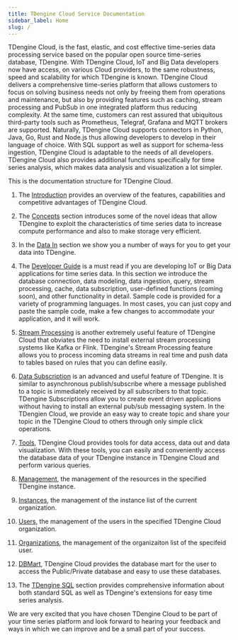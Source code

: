 ```yaml
---
title: TDengine Cloud Service Documentation
sidebar_label: Home
slug: /
---
```

TDengine Cloud, is the fast, elastic, and cost effective time-series data processing service based on the popular open source time-series database, TDengine. With TDengine Cloud, IoT and Big Data developers now have access, on various Cloud providers, to the same robustness, speed and scalability for which TDengine is known. TDengine Cloud delivers a comprehensive time-series platform that allows customers to focus on solving business needs not only by freeing them from operations and maintenance, but also by providing features such as caching, stream processing and PubSub in one integrated platform thus reducing complexity. At the same time, customers can rest assured that ubiquitous third-party tools such as Prometheus, Telegraf, Grafana and MQTT brokers are supported. Naturally, TDengine Cloud supports connectors in Python, Java, Go, Rust and Node.js thus allowing developers to develop in their language of choice. With SQL support as well as support for schema-less ingestion, TDengine Cloud is adaptable to the needs of all developers. TDengine Cloud also provides additional functions specifically for time series analysis, which makes data analysis and visualization a lot simpler.

This is the documentation structure for TDengine Cloud.

1. The [Introduction](./intro) provides an overview of the features, capabilities and competitive advantages of TDengine Cloud.

2. The [Concepts](./concept) section introduces some of the novel ideas that allow TDengine to exploit the characteristics of time series data to increase compute performance and also to make storage very efficient.

3. In the [Data In](./data-in) section we show you a number of ways for you to get your data into TDengine.

4. The [Developer Guide](./programming) is a must read if you are developing IoT or Big Data applications for time series data. In this section we introduce the database connection, data modeling, data ingestion, query, stream processing, cache, data subscription, user-defined functions (coming soon), and other functionality in detail. Sample code is provided for a variety of programming languages. In most cases, you can just copy and paste the sample code, make a few changes to accommodate your application, and it will work.

5. [Stream Processing](./stream) is another extremely useful feature of TDengine Cloud that obviates the need to install external stream processing systems like Kafka or Flink. TDengine's Stream Processing feature allows you to process incoming data streams in real time and push data to tables based on rules that you can define easily.  

6. [Data Subscription](./data-subscription) is an advanced and useful feature of TDengine. It is similar to asynchronous publish/subscribe where a message published to a topic is immediately received by all subscribers to that topic. TDengine Subscriptions allow you to create event driven applications without having to install an external pub/sub messaging system. In the TDengien Cloud, we provide an easy way to create topic and share your topic in the TDengine Cloud to others through only simple click operations.

7. [Tools](./tools), TDengine Cloud provides tools for data access, data out and data visualization. With these tools, you can easily and conveniently access the database data of your TDengine instance in TDengine Cloud and perform various queries.

8. [Management](./mgmt), the management of the resources in the specified TDengine instance.

9. [Instances](./instances), the management of the instance list of the current organization.

10. [Users](./user-mgmt), the management of the users in the specified TDengine Cloud organization.

11. [Organizations](./orgs), the management of the organizaiton list of the specifeid user.

12. [DBMart](./dbmarts), TDengine Cloud provides the database mart for the user to access the Public/Private database and easy to use these databases.

13. The [TDengine SQL](./taos-sql) section provides comprehensive information about both standard SQL as well as TDengine's extensions for easy time series analysis.

We are very excited that you have chosen TDengine Cloud to be part of your time series platform and look forward to hearing your feedback and ways in which we can improve and be a small part of your success.
